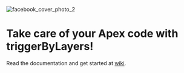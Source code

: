 ![facebook_cover_photo_2](https://user-images.githubusercontent.com/57491831/83346993-ca35e780-a321-11ea-9bad-a064c5efe10e.png)
# Take care of your Apex code with triggerByLayers!

Read the documentation and get started at [wiki](https://github.com/JayNyarla/triggerByLayers/wiki).
